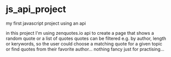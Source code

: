 # js_api_project
my first javascript project using an api

in this project I'm using zenquotes.io api to create a page that shows a random quote or a list of quotes
quotes can be filtered e.g. by author, length or kerywords, so the user could choose a matching quote for a given topic or find quotes from their favorite author...
nothing fancy just for practising...
